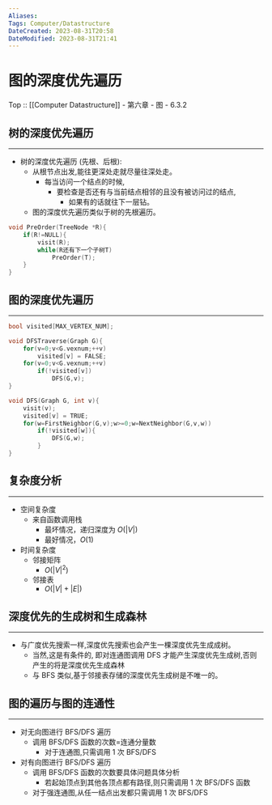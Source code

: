 ```yaml
---
Aliases: 
Tags: Computer/Datastructure 
DateCreated: 2023-08-31T20:58
DateModified: 2023-08-31T21:41
---
```

# 图的深度优先遍历

Top :: [[Computer Datastructure]] - 第六章 - 图 - 6.3.2

## 树的深度优先遍历
---
- 树的深度优先遍历 (先根、后根):
	- 从根节点出发,能往更深处走就尽量往深处走。
		- 每当访问一个结点的时候,
			- 要检查是否还有与当前结点相邻的且没有被访问过的结点,
				- 如果有的话就往下一层钻。
	- 图的深度优先遍历类似于树的先根遍历。

```cpp
void PreOrder(TreeNode *R){
	if(R!=NULL){
		visit(R);	
		while(R还有下一个子树T)
			PreOrder(T);
	}
}
```

## 图的深度优先遍历
---

```cpp
bool visited[MAX_VERTEX_NUM];

void DFSTraverse(Graph G){
	for(v=0;v<G.vexnum;++v)
		visited[v] = FALSE;
	for(v=0;v<G.vexnum;++v)
		if(!visited[v])
			DFS(G,v);
}

void DFS(Graph G, int v){
	visit(v);
	visited[v] = TRUE;
	for(w=FirstNeighbor(G,v);w>=0;w=NextNeighbor(G,v,w))
		if(!visited[w]){
			DFS(G,w);
		}
}
```

## 复杂度分析
---
- 空间复杂度
	- 来自函数调用栈
		- 最坏情况，递归深度为 $O(|V|)$
		- 最好情况，$O(1)$
- 时间复杂度
	- 邻接矩阵
		- $O(|V|^{2})$
	- 邻接表
		- $O(|V|+|E|)$

## 深度优先的生成树和生成森林
---
- 与广度优先搜索一样,深度优先搜索也会产生一棵深度优先生成成树。
	- 当然,这是有条件的, 即对连通图调用 DFS 才能产生深度优先生成树,否则产生的将是深度优先生成森林
	- 与 BFS 类似,基于邻接表存储的深度优先生成树是不唯一的。

## 图的遍历与图的连通性
---
- 对无向图进行 BFS/DFS 遍历
	- 调用 BFS/DFS 函数的次数=连通分量数
		- 对于连通图,只需调用 1 次 BFS/DFS
- 对有向图进行 BFS/DFS 遍历
	- 调用 BFS/DFS 函数的次数要具体问题具体分析
		- 若起始顶点到其他各顶点都有路径,则只需调用 1 次 BFS/DFS 函数
	- 对于强连通图,从任一结点出发都只需调用 1 次 BFS/DFS
